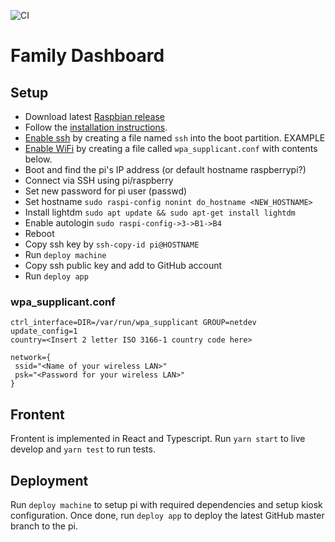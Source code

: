 ![CI](https://github.com/dandezille/family-dashboard/workflows/CI/badge.svg)

# Family Dashboard

## Setup

- Download latest [Raspbian release](https://www.raspberrypi.org/downloads/raspbian/)
- Follow the [installation instructions](https://www.raspberrypi.org/documentation/installation/installing-images/mac.md).
- [Enable ssh](https://www.raspberrypi.org/documentation/remote-access/ssh/) by creating a file named `ssh` into the boot partition. EXAMPLE
- [Enable WiFi](https://www.raspberrypi.org/documentation/configuration/wireless/headless.md) by creating a file called `wpa_supplicant.conf` with contents below.
- Boot and find the pi's IP address (or default hostname raspberrypi?)
- Connect via SSH using pi/raspberry
- Set new password for pi user (passwd)
- Set hostname `sudo raspi-config nonint do_hostname <NEW_HOSTNAME>`
- Install lightdm `sudo apt update && sudo apt-get install lightdm`
- Enable autologin `sudo raspi-config->3->B1->B4`
- Reboot
- Copy ssh key by `ssh-copy-id pi@HOSTNAME`
- Run `deploy machine`
- Copy ssh public key and add to GitHub account
- Run `deploy app`

### wpa_supplicant.conf

```
ctrl_interface=DIR=/var/run/wpa_supplicant GROUP=netdev
update_config=1
country=<Insert 2 letter ISO 3166-1 country code here>

network={
 ssid="<Name of your wireless LAN>"
 psk="<Password for your wireless LAN>"
}
```

## Frontent

Frontent is implemented in React and Typescript. Run `yarn start` to live develop and `yarn test` to run tests.

## Deployment

Run `deploy machine` to setup pi with required dependencies and setup kiosk configuration. Once done, run `deploy app` to deploy the latest GitHub master branch to the pi.
